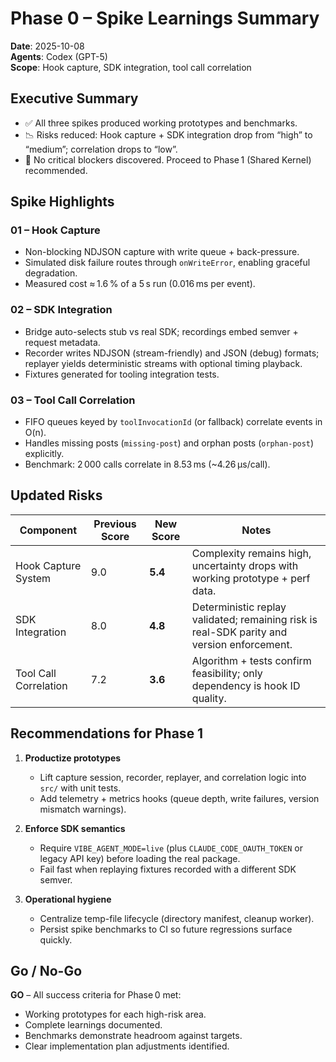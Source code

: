 # Phase 0 – Spike Learnings Summary

**Date**: 2025-10-08  
**Agents**: Codex (GPT-5)  
**Scope**: Hook capture, SDK integration, tool call correlation

## Executive Summary

- ✅ All three spikes produced working prototypes and benchmarks.
- 📉 Risks reduced: Hook capture + SDK integration drop from “high” to “medium”; correlation drops to “low”.
- 🚫 No critical blockers discovered. Proceed to Phase 1 (Shared Kernel) recommended.

## Spike Highlights

### 01 – Hook Capture
- Non-blocking NDJSON capture with write queue + back-pressure.
- Simulated disk failure routes through `onWriteError`, enabling graceful degradation.
- Measured cost ≈ 1.6 % of a 5 s run (0.016 ms per event).

### 02 – SDK Integration
- Bridge auto-selects stub vs real SDK; recordings embed semver + request metadata.
- Recorder writes NDJSON (stream-friendly) and JSON (debug) formats; replayer yields deterministic streams with optional timing playback.
- Fixtures generated for tooling integration tests.

### 03 – Tool Call Correlation
- FIFO queues keyed by `toolInvocationId` (or fallback) correlate events in O(n).
- Handles missing posts (`missing-post`) and orphan posts (`orphan-post`) explicitly.
- Benchmark: 2 000 calls correlate in 8.53 ms (~4.26 µs/call).

## Updated Risks

| Component | Previous Score | New Score | Notes |
|-----------|----------------|-----------|-------|
| Hook Capture System | 9.0 | **5.4** | Complexity remains high, uncertainty drops with working prototype + perf data. |
| SDK Integration | 8.0 | **4.8** | Deterministic replay validated; remaining risk is real-SDK parity and version enforcement. |
| Tool Call Correlation | 7.2 | **3.6** | Algorithm + tests confirm feasibility; only dependency is hook ID quality. |

## Recommendations for Phase 1

1. **Productize prototypes**  
   - Lift capture session, recorder, replayer, and correlation logic into `src/` with unit tests.  
   - Add telemetry + metrics hooks (queue depth, write failures, version mismatch warnings).

2. **Enforce SDK semantics**  
   - Require `VIBE_AGENT_MODE=live` (plus `CLAUDE_CODE_OAUTH_TOKEN` or legacy API key) before loading the real package.  
   - Fail fast when replaying fixtures recorded with a different SDK semver.

3. **Operational hygiene**  
   - Centralize temp-file lifecycle (directory manifest, cleanup worker).  
   - Persist spike benchmarks to CI so future regressions surface quickly.

## Go / No-Go

**GO** – All success criteria for Phase 0 met:
- Working prototypes for each high-risk area.
- Complete learnings documented.
- Benchmarks demonstrate headroom against targets.
- Clear implementation plan adjustments identified.
